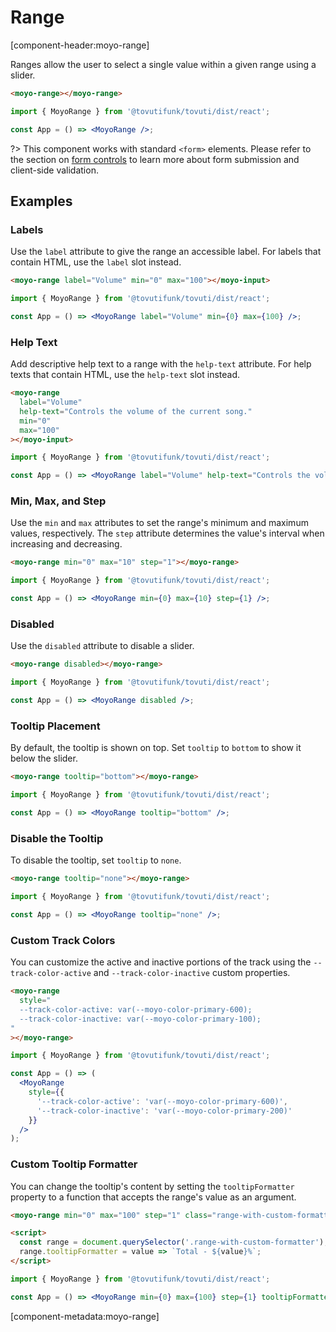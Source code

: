 # Range

[component-header:moyo-range]

Ranges allow the user to select a single value within a given range using a slider.

```html preview
<moyo-range></moyo-range>
```

```jsx react
import { MoyoRange } from '@tovutifunk/tovuti/dist/react';

const App = () => <MoyoRange />;
```

?> This component works with standard `<form>` elements. Please refer to the section on [form controls](/getting-started/form-controls) to learn more about form submission and client-side validation.

## Examples

### Labels

Use the `label` attribute to give the range an accessible label. For labels that contain HTML, use the `label` slot instead.

```html preview
<moyo-range label="Volume" min="0" max="100"></moyo-input>
```

```jsx react
import { MoyoRange } from '@tovutifunk/tovuti/dist/react';

const App = () => <MoyoRange label="Volume" min={0} max={100} />;
```

### Help Text

Add descriptive help text to a range with the `help-text` attribute. For help texts that contain HTML, use the `help-text` slot instead.

```html preview
<moyo-range
  label="Volume"
  help-text="Controls the volume of the current song."
  min="0"
  max="100"
></moyo-input>
```

```jsx react
import { MoyoRange } from '@tovutifunk/tovuti/dist/react';

const App = () => <MoyoRange label="Volume" help-text="Controls the volume of the current song." min={0} max={100} />;
```

### Min, Max, and Step

Use the `min` and `max` attributes to set the range's minimum and maximum values, respectively. The `step` attribute determines the value's interval when increasing and decreasing.

```html preview
<moyo-range min="0" max="10" step="1"></moyo-range>
```

```jsx react
import { MoyoRange } from '@tovutifunk/tovuti/dist/react';

const App = () => <MoyoRange min={0} max={10} step={1} />;
```

### Disabled

Use the `disabled` attribute to disable a slider.

```html preview
<moyo-range disabled></moyo-range>
```

```jsx react
import { MoyoRange } from '@tovutifunk/tovuti/dist/react';

const App = () => <MoyoRange disabled />;
```

### Tooltip Placement

By default, the tooltip is shown on top. Set `tooltip` to `bottom` to show it below the slider.

```html preview
<moyo-range tooltip="bottom"></moyo-range>
```

```jsx react
import { MoyoRange } from '@tovutifunk/tovuti/dist/react';

const App = () => <MoyoRange tooltip="bottom" />;
```

### Disable the Tooltip

To disable the tooltip, set `tooltip` to `none`.

```html preview
<moyo-range tooltip="none"></moyo-range>
```

```jsx react
import { MoyoRange } from '@tovutifunk/tovuti/dist/react';

const App = () => <MoyoRange tooltip="none" />;
```

### Custom Track Colors

You can customize the active and inactive portions of the track using the `--track-color-active` and `--track-color-inactive` custom properties.

```html preview
<moyo-range
  style="
  --track-color-active: var(--moyo-color-primary-600);
  --track-color-inactive: var(--moyo-color-primary-100);
"
></moyo-range>
```

```jsx react
import { MoyoRange } from '@tovutifunk/tovuti/dist/react';

const App = () => (
  <MoyoRange
    style={{
      '--track-color-active': 'var(--moyo-color-primary-600)',
      '--track-color-inactive': 'var(--moyo-color-primary-200)'
    }}
  />
);
```

### Custom Tooltip Formatter

You can change the tooltip's content by setting the `tooltipFormatter` property to a function that accepts the range's value as an argument.

```html preview
<moyo-range min="0" max="100" step="1" class="range-with-custom-formatter"></moyo-range>

<script>
  const range = document.querySelector('.range-with-custom-formatter');
  range.tooltipFormatter = value => `Total - ${value}%`;
</script>
```

```jsx react
import { MoyoRange } from '@tovutifunk/tovuti/dist/react';

const App = () => <MoyoRange min={0} max={100} step={1} tooltipFormatter={value => `Total - ${value}%`} />;
```

[component-metadata:moyo-range]
